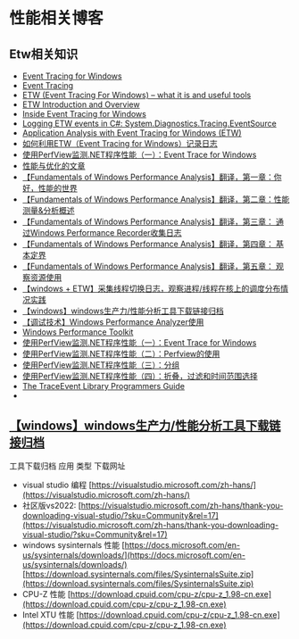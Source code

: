 # 性能相关博客
## Etw相关知识
- [Event Tracing for Windows](https://learn.microsoft.com/en-us/windows-hardware/test/wpt/event-tracing-for-windows)
- [Event Tracing](https://learn.microsoft.com/en-us/windows/win32/etw/event-tracing-portal)
- [ETW (Event Tracing For Windows) – what it is and useful tools](https://blogs.msdn.microsoft.com/oanapl/2009/08/04/etw-event-tracing-for-windows-what-it-is-and-useful-tools/)
- [ETW Introduction and Overview](https://blogs.msdn.microsoft.com/ntdebugging/2009/08/27/part-1-etw-introduction-and-overview/)
- [Inside Event Tracing for Windows](https://www.itprotoday.com/windows-78/inside-event-tracing-windows)
- [Logging ETW events in C#: System.Diagnostics.Tracing.EventSource](https://blogs.msdn.microsoft.com/vancem/2012/07/09/introduction-tutorial-logging-etw-events-in-c-system-diagnostics-tracing-eventsource/)
- [Application Analysis with Event Tracing for Windows (ETW)](https://www.codeproject.com/articles/570690/application-analysis-with-event-tracing-for-window)
- [如何利用ETW（Event Tracing for Windows）记录日志](https://www.cnblogs.com/artech/p/logging-via-etw.html)
- [使用PerfView监测.NET程序性能（一）：Event Trace for Windows](https://www.cnblogs.com/lwhkdash/p/9949566.html)
- [性能与优化的文章](https://www.cnblogs.com/lwhkdash/p/9929835.html)
- [【Fundamentals of Windows Performance Analysis】翻译，第一章：你好，性能的世界 ](https://www.cnblogs.com/mooooonlight/p/15012659.html)
- [【Fundamentals of Windows Performance Analysis】翻译，第二章：性能测量&分析概述](https://www.cnblogs.com/mooooonlight/p/15111166.html)
- [【Fundamentals of Windows Performance Analysis】翻译，第三章： 通过Windows Performance Recorder收集日志](https://www.cnblogs.com/mooooonlight/p/16311078.html)
- [【Fundamentals of Windows Performance Analysis】翻译，第四章： 基本定界 ](https://www.cnblogs.com/mooooonlight/p/15483998.html)
- [【Fundamentals of Windows Performance Analysis】翻译，第五章： 观察资源使用 ](https://www.cnblogs.com/mooooonlight/p/15484023.html)
- [【windows + ETW】采集线程切换日志，观察进程/线程在核上的调度分布情况实践](https://www.cnblogs.com/mooooonlight/p/15846453.html)
- [【windows】windows生产力/性能分析工具下载链接归档](https://www.cnblogs.com/mooooonlight/p/15747189.html)
- [【调试技术】Windows Performance Analyzer使用](https://keenjin.github.io/2019/02/windows_performance_analyzer/)
- [Windows Performance Toolkit](https://learn.microsoft.com/en-us/windows-hardware/test/wpt/)
- [使用PerfView监测.NET程序性能（一）：Event Trace for Windows ](https://www.cnblogs.com/lwhkdash/p/9949566.html)
- [使用PerfView监测.NET程序性能（二）：Perfview的使用 ](https://www.cnblogs.com/lwhkdash/p/9969215.html)
- [使用PerfView监测.NET程序性能（三）：分组 ](https://www.cnblogs.com/lwhkdash/p/10040052.html)
- [使用PerfView监测.NET程序性能（四）：折叠，过滤和时间范围选择](https://www.cnblogs.com/lwhkdash/p/10146947.html)
- [The TraceEvent Library Programmers Guide](https://github.com/Microsoft/perfview/blob/main/documentation/TraceEvent/TraceEventProgrammersGuide.md)
- []()

## [【windows】windows生产力/性能分析工具下载链接归档](https://www.cnblogs.com/mooooonlight/p/15747189.html)
工具下载归档
应用	类型	下载网址
- visual studio	编程	[https://visualstudio.microsoft.com/zh-hans/](https://visualstudio.microsoft.com/zh-hans/)
- 社区版vs2022: [https://visualstudio.microsoft.com/zh-hans/thank-you-downloading-visual-studio/?sku=Community&rel=17](https://visualstudio.microsoft.com/zh-hans/thank-you-downloading-visual-studio/?sku=Community&rel=17)
- windows sysinternals	性能	[https://docs.microsoft.com/en-us/sysinternals/downloads/](https://docs.microsoft.com/en-us/sysinternals/downloads/)
[https://download.sysinternals.com/files/SysinternalsSuite.zip](https://download.sysinternals.com/files/SysinternalsSuite.zip)
- CPU-Z	性能	[https://download.cpuid.com/cpu-z/cpu-z_1.98-cn.exe](https://download.cpuid.com/cpu-z/cpu-z_1.98-cn.exe)
- Intel XTU	性能	[https://download.cpuid.com/cpu-z/cpu-z_1.98-cn.exe](https://download.cpuid.com/cpu-z/cpu-z_1.98-cn.exe)
